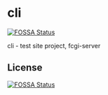 # cli
[![FOSSA Status](https://app.fossa.io/api/projects/git%2Bgithub.com%2Fi-zemlya%2Fcli.svg?type=shield)](https://app.fossa.io/projects/git%2Bgithub.com%2Fi-zemlya%2Fcli?ref=badge_shield)


cli - test site project, fcgi-server


## License
[![FOSSA Status](https://app.fossa.io/api/projects/git%2Bgithub.com%2Fi-zemlya%2Fcli.svg?type=large)](https://app.fossa.io/projects/git%2Bgithub.com%2Fi-zemlya%2Fcli?ref=badge_large)